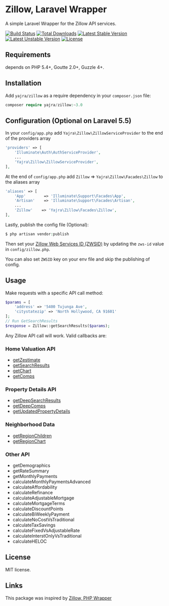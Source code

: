 Zillow, Laravel Wrapper
================================

A simple Laravel Wrapper for the Zillow API services.

[![Build Status](https://travis-ci.org/yajra/zillow.png?branch=master)](https://travis-ci.org/yajra/zillow)
[![Total Downloads](https://poser.pugx.org/yajra/zillow/downloads.png)](https://packagist.org/packages/yajra/zillow)
[![Latest Stable Version](https://poser.pugx.org/yajra/zillow/v/stable.png)](https://packagist.org/packages/yajra/zillow)
[![Latest Unstable Version](https://poser.pugx.org/yajra/zillow/v/unstable.svg)](https://packagist.org/packages/yajra/zillow)
[![License](https://poser.pugx.org/yajra/zillow/license.svg)](https://packagist.org/packages/yajra/zillow)


Requirements
------------

depends on PHP 5.4+, Goutte 2.0+, Guzzle 4+.

Installation
------------

Add `yajra/zillow` as a require dependency in your `composer.json` file:

```php
composer require yajra/zillow:~3.0
```

Configuration (Optional on Laravel 5.5)
-------------
In your `config/app.php` add `Yajra\Zillow\ZillowServiceProvider` to the end of the providers array
```php
'providers' => [
    'Illuminate\Auth\AuthServiceProvider',
    ...
    'Yajra\Zillow\ZillowServiceProvider',
],
```

At the end of `config/app.php` add `Zillow` => `Yajra\Zillow\Facades\Zillow` to the aliases array
```php
'aliases' => [
    'App'        => 'Illuminate\Support\Facades\App',
    'Artisan'    => 'Illuminate\Support\Facades\Artisan',
    ...
    'Zillow'    => 'Yajra\Zillow\Facades\Zillow',
],
```

Lastly, publish the config file (Optional):

```php
$ php artisan vendor:publish
```

Then set your [Zillow Web Services ID (ZWSID)](http://www.zillow.com/webservice/Registration.htm) by updating the `zws-id` value in `config/zillow.php`.

You can also set `ZWSID` key on your env file and skip the publishing of config.

Usage
------------

Make requests with a specific API call method:

```php
$params = [
    'address' => '5400 Tujunga Ave',
    'citystatezip' => 'North Hollywood, CA 91601'
];
// Run GetSearchResults
$response = Zillow::getSearchResults($params);
```

Any Zillow API call will work. Valid callbacks are:

### Home Valuation API
- [getZestimate](https://www.zillow.com/howto/api/GetZestimate.htm)
- [getSearchResults](https://www.zillow.com/howto/api/GetSearchResults.htm)
- [getChart](https://www.zillow.com/howto/api/GetChart.htm)
- [getComps](https://www.zillow.com/howto/api/GetComps.htm)

### Property Details API
- [getDeepSearchResults](https://www.zillow.com/howto/api/GetDeepSearchResults.htm)
- [getDeepComps](https://www.zillow.com/howto/api/GetDeepComps.htm)
- [getUpdatedPropertyDetails](https://www.zillow.com/howto/api/GetUpdatedPropertyDetails.htm)

### Neighborhood Data
- [getRegionChildren](https://www.zillow.com/howto/api/GetRegionChildren.htm)
- [getRegionChart](https://www.zillow.com/howto/api/GetRegionChart.htm)

### Other API
- getDemographics
- getRateSummary
- getMonthlyPayments
- calculateMonthlyPaymentsAdvanced
- calculateAffordability
- calculateRefinance
- calculateAdjustableMortgage
- calculateMortgageTerms
- calculateDiscountPoints
- calculateBiWeeklyPayment
- calculateNoCostVsTraditional
- calculateTaxSavings
- calculateFixedVsAdjustableRate
- calculateInterstOnlyVsTraditional
- calculateHELOC

License
-------

MIT license.

Links
-----
This package was inspired by [Zillow, PHP Wrapper](https://github.com/VinceG/zillow)
